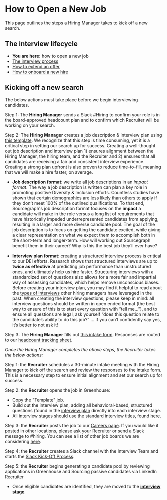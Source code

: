 # How to Open a New Job

This page outlines the steps a Hiring Manager takes to kick off a new search.

## The interview lifecycle

- **You are here:** how to open a new job
- [The interview process](./interview_process.md)
- [How to extend an offer](./extending_an_offer.md)
- [How to onboard a new hire](./after_the_offer.md)

## Kicking off a new search

The below actions must take place before we begin interviewing candidates.

Step 1: The **Hiring Manager** sends a Slack #Hiring to confirm your role is in the board-approved headcount plan and to confirm which Recruiter will be working on your search.

Step 2: The **Hiring Manager** creates a job description & interview plan using [this template](https://docs.google.com/document/d/1rJAYyARbegvvH_e-VTrHoFhU9cDG5WfHov3L12NeCO8/edit). We recognize that this step is time consuming, yet it is a critical step in setting our search up for success. Creating a well-thought out job description and interview plan 1) ensures alignment between the Hiring Manager, the hiring team, and the Recruiter and 2) ensures that all candidates are receiving a fair and consistent interview experience. Creating a strong plan upfront is also proven to reduce time-to-fill, meaning that we will make a hire faster, on average.

- **Job description format**: we write all job descriptions in an _impact format_. The way a job description is written can plan a key role in promoting positive Diversity & Inclusion efforts. Countless studies have shown that certain demographics are less likely than others to apply if they don’t meet 100% of the outlined qualifications. To that end, Sourcegraph's job description format focuses on the **impact** a candidate will make in the role versus a long list of requirements that have historically impeded underrepresented candidates from applying, resulting in a larger and more diverse candidate pool. The goal of the job description is to focus on getting the candidate excited, while giving a clear representation on what we expect them to accomplish both in the short-term and longer-term. How will working out Sourcegraph benefit them in their career? Why is this the best job they’ll ever have?

- **Interview plan format**: creating a structured interview process is critical to our DEI efforts. Research shows that structured interviews are up to **twice as effective** at predicting job performance than unstructured ones, and ultimately help us hire faster. Structuring interviews with a standardized set of questions also allows for a more fair and impartial way of assessing candidates, which helps remove unconscious biases. Before creating your interview plan, you may find it helpful to read about the [types of interviews](./types_of_interviews.md) other hiring managers have leveraged in the past. When creating the interview questions, please keep in mind: all interview questions should be written in open ended format (the best way to ensure of this is to start every question with “tell me…”), and to ensure all questions are legal, ask yourself “does this question relate to the candidate’s ability to do this job?” … if you can’t confidently say yes, it’s better to not ask it!

Step 3: The **Hiring Manager** fills out [this intake form](https://docs.google.com/forms/d/1ju9waV4k_TpYMGmYZaH5eA2swkuvIthLFKQCzqrRUZM/edit). Responses are routed to our [headcount tracking sheet](https://docs.google.com/spreadsheets/d/1Dpf6aDw1ESJRYroJz6-ZtaACJxwjEu4my_xeYuB3a7E/edit#gid=2123710308).

_Once the Hiring Manager completes the above steps, the Recruiter takes the below actions:_

Step 1: the **Recruiter** schedules a 30-minute intake meeting with the Hiring Manager to kick off the search and review the responses to the intake form. This is a necessary step to ensure initial alignment and set our search up for success.

Step 2: the **Recruiter** opens the job in Greenhouse:

- Copy the "Template" job.
- Build out the interview plan, adding all behavioral-based, structured questions (found in the [interview plan](https://docs.google.com/document/d/1rJAYyARbegvvH_e-VTrHoFhU9cDG5WfHov3L12NeCO8/edit) directly into each interview stage.
- All interview stages should use the standard interview titles, found [here](./types_of_interviews.md).

Step 3: the **Recruiter** posts the job to our [Careers page](https://boards.greenhouse.io/sourcegraph91). If you would like it posted in other locations, please ask your Recruiter or send a Slack message to #hiring. You can see a list of other job boards we are considering [here](hiring/job_boards.md).

Step 4: the **Recruiter** creates a Slack channel with the Interview Team and starts the [Slack Kick-Off Process](./resources_for_recruiters.md#slack-kick-off-process).

Step 5: the **Recruiter** begins generating a candidate pool by reviewing applications in Greenhouse and Sourcing passive candidates via LinkedIn Recruiter

- Once eligible candidates are identified, they are moved to the [**interview stage**](./talent/interview_process.md)
